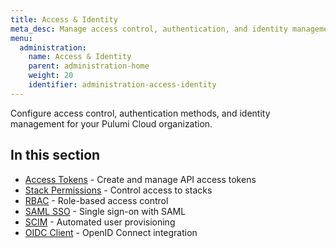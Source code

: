 ```yaml
---
title: Access & Identity
meta_desc: Manage access control, authentication, and identity management across Pulumi Cloud.
menu:
  administration:
    name: Access & Identity
    parent: administration-home
    weight: 20
    identifier: administration-access-identity
---
```


Configure access control, authentication methods, and identity management for your Pulumi Cloud organization.

## In this section

- [Access Tokens](/docs/administration/access-identity/access-tokens/) - Create and manage API access tokens
- [Stack Permissions](/docs/administration/access-identity/stack-permissions/) - Control access to stacks
- [RBAC](/docs/administration/access-identity/rbac/) - Role-based access control
- [SAML SSO](/docs/administration/access-identity/saml/) - Single sign-on with SAML
- [SCIM](/docs/administration/access-identity/scim/) - Automated user provisioning
- [OIDC Client](/docs/administration/access-identity/oidc-client/) - OpenID Connect integration
